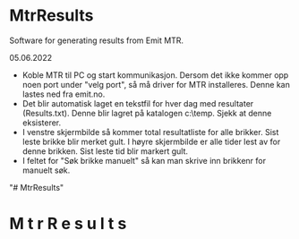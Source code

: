 # MtrResults
Software for generating results from Emit MTR.

05.06.2022
- Koble MTR til PC og start kommunikasjon. Dersom det ikke kommer opp noen port under "velg port", så må driver for MTR installeres. Denne kan lastes ned fra emit.no.
- Det blir automatisk laget en tekstfil for hver dag med resultater (Results.txt). Denne blir lagret på katalogen c:\temp. Sjekk at denne eksisterer.
- I venstre skjermbilde så kommer total resultatliste for alle brikker. Sist leste brikke blir merket gult. I høyre skjermbilde er alle tider lest av for denne brikken. Sist leste tid blir markert gult.
- I feltet for "Søk brikke manuelt" så kan man skrive inn brikkenr for manuelt søk.

 
 "# MtrResults" 
#   M t r R e s u l t s  
 